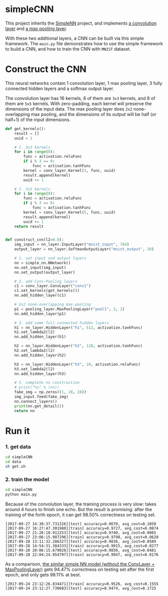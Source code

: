 # simpleCNN
This project inherits the [SimpleNN](https://github.com/beekbin/SimpleNN) project, and implements [a convolution layer](https://github.com/beekbin/simpleCNN/blob/master/nn/conv_layer.py) and [a max pooling layer](https://github.com/beekbin/simpleCNN/blob/master/nn/pooling_layer.py).

With these two additional layers, a CNN can be built via this simple framework.  The `main.py` file demonstrates how to use the simple framework to build a CNN, and how to train the CNN with `MNIST` dataset.

# Construct the CNN
This neural networks contain 1 convolution layer, 1 max pooling layer, 3 fully connected hidden layers
and a softmax output layer. 

The convolution layer has 16 kernels, 8 of them are `3x3` kernels, and 8 of them are `5x5` kernels. With zero-padding, each kernel will preserve the dimensions of the input data.
The max pooling layer does `2x2` none-overlapping max pooling, and the dimensions of its output will be half (or half+1) of the input dimensions.


```python
def get_kernels():
    result = []
    uuid = 1

    # 1. 3x3 kernels
    for i in range(8):
        func = activation.reluFunc
        if i % 3 == 0:
            func = activation.tanhFunc
        kernel = conv_layer.Kernel(3, func, uuid)
        result.append(kernel)
        uuid += 1

    # 2. 5x5 kernels
    for i in range(8):
        func = activation.reluFunc
        if i % 3 == 0:
            func = activation.tanhFunc
        kernel = conv_layer.Kernel(5, func, uuid)
        result.append(kernel)
        uuid += 1
    return result


def construct_cnn(l2=0.0):
    img_input = nn_layer.InputLayer("mnist_input", 784)
    output_layer = nn_layer.SoftmaxOutputLayer("mnist_output", 10)

    # 1. set input and output layers
    nn = simple_nn.NNetwork()
    nn.set_input(img_input)
    nn.set_output(output_layer)

    # 2. add Conv-Pooling layers
    c1 = conv_layer.ConvLayer("conv1")
    c1.set_kernels(get_kernels())
    nn.add_hidden_layer(c1)

    # 2x2 none-overlapping max-pooling
    p1 = pooling_layer.MaxPoolingLayer("pool1", 2, 2)
    nn.add_hidden_layer(p1)

    # 3. add some full-connected hidden layers
    h1 = nn_layer.HiddenLayer("h1", 512, activation.tanhFunc)
    h1.set_lambda2(l2)
    nn.add_hidden_layer(h1)

    h2 = nn_layer.HiddenLayer("h2", 128, activation.tanhFunc)
    h2.set_lambda2(l2)
    nn.add_hidden_layer(h2)

    h3 = nn_layer.HiddenLayer("h3", 10, activation.reluFunc)
    h3.set_lambda2(l2)
    nn.add_hidden_layer(h3)

    # 3. complete nn construction
    # print("%s" % (nn))
    fake_img = np.zeros((1, 28, 28))
    img_input.feed(fake_img)
    nn.connect_layers()
    print(nn.get_detail())
    return nn
```



# Run it
### 1. get data
```bash
cd simpleCNN
cd data
sh get.sh
```

### 2. train the model
```bash
cd simpleCNN
python main.py
```

Because of the convolution layer, the training process is very slow: takes around 4 hours to finish one echo. But the result is promising: after the training of the forth epoch, it can get 98.50% correctness on testing set.
```console
[2017-09-27 14:30:37.731326][test] accuracy=0.9670, avg_cost=0.1050
[2017-09-27 16:27:47.301980][train] accuracy=0.9727, avg_cost=0.0874
[2017-09-27 21:26:10.912253][test] accuracy=0.9740, avg_cost=0.0865
[2017-09-27 23:06:15.987296][train] accuracy=0.9798, avg_cost=0.0620
[2017-09-28 13:11:32.286327][test] accuracy=0.9836, avg_cost=0.0509
[2017-09-28 14:54:31.384333][train] accuracy=0.9915, avg_cost=0.0277
[2017-09-28 20:06:15.679026][test] accuracy=0.9850, avg_cost=0.0481
[2017-09-28 22:04:24.954797][train] accuracy=0.9947, avg_cost=0.0176
```

As a comparison, [the similar simple NN model (without the ConvLayer + MaxPoolingLayer)](https://github.com/beekbin/SimpleNN) gets 94.47% correctness on testing set after the first epoch, and only gets 98.11% at best.
```console
[2017-09-24 23:12:26.834471][train] accuracy=0.9526, avg_cost=0.1555
[2017-09-24 23:12:27.730683][test] accuracy=0.9474, avg_cost=0.1725
```
